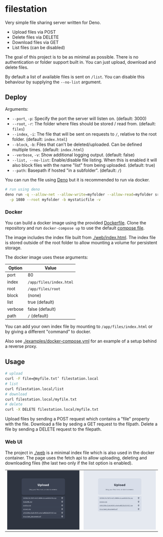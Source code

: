 # filestation

Very simple file sharing server written for Deno.

- Upload files via POST
- Delete files via DELETE
- Download files via GET
- List files (can be disabled)

The goal of this project is to be as minimal as possible. There is no
authentication or folder support built in. You can just upload, download and
delete files.

By default a list of available files is sent on `/list`. You can disable this
behaviour by supplying the `--no-list` argument.

## Deploy

Arguments:

- `--port`, `-p`: Specify the port the server will listen on. (default: 3000)
- `--root`, `-r`: The folder where files should be stored / read from. (default:
  `files`)
- `--index`, `-i`: The file that will be sent on requests to `/`, relative to
  the root folder. (default: `index.html`)
- `--block`, `-b`: Files that can't be deleted/uploaded. Can be defined multiple
  times. (default: `index.html`)
- `--verbose`, `-v`: Show additional logging output. (default: false)
- `--list, --no-list`: Enable/disable file listing. When this is enabled it will
  also block files with the name "list" from being uploaded. (default: true)
- `--path`: Basepath if hosted "in a subfolder". (default: `/`)

You can run the file using [Deno](https://deno.land/) but it is recommended to
run via docker.

```sh
# run using deno
deno run -q --allow-net --allow-write=myfolder --allow-read=myfolder src/mod.ts \
  -p 1080 --root myfolder -b mystaticfile -v
```

### Docker

You can build a docker image using the provided [Dockerfile](./Dockerfile).
Clone the repository and run `docker-compose up` to use the default
[compose file](./docker-compose.yml).

The image includes the index file built from
[./web/index.html](./web/index.html). The index file is stored outside of the
root folder to allow mounting a volume for persistent storage.

The docker image uses these arguments:

| Option  | Value                   |
| ------- | ----------------------- |
| port    | 80                      |
| index   | `/app/files/index.html` |
| root    | `/app/files/root`       |
| block   | (none)                  |
| list    | true (default)          |
| verbose | false (default)         |
| path    | `/` (default)           |

You can add your own index file by mounting to `/app/files/index.html` or by
giving a different "command" to docker.

Also see [./examples/docker-compose.yml](./examples/docker-compose.yml) for an
example of a setup behind a reverse proxy.

## Usage

```sh
# upload
curl -F file=@myfile.txt’ filestation.local
# list
curl filestation.local/list
# download
curl filestation.local/myfile.txt
# delete
curl -X DELETE filestation.local/myfile.txt
```

Upload files by sending a POST request which contains a "file" property with the
file. Download a file by seding a GET request to the filpath. Delete a file by
sending a DELETE request to the filepath.

### Web UI

The project in [./web](./web) is a minimal index file which is also used in the
docker container. The page uses the fetch api to allow uploading, deleting and
downloading files (the last two only if the list option is enabled).

<table>
  <tr>
    <td>
      <img src="./example/web_ui_dark.png" />
    </td>
   <td>
      <img src="./example/web_ui_light.png" />
    </td>
  </tr>
</table>
